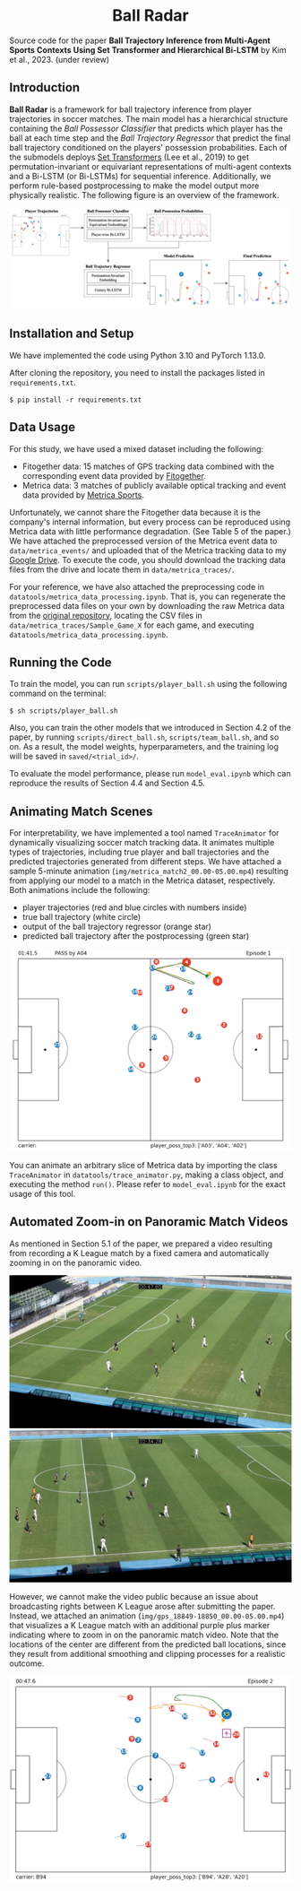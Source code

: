<div align="center">
	<h1>
		Ball Radar
	</h1>
</div>
<!-- # Ball Radar -->

Source code for the paper **Ball Trajectory Inference from Multi-Agent Sports Contexts Using Set Transformer and Hierarchical Bi-LSTM** by Kim et al., 2023. (under review)

## Introduction
**Ball Radar** is a framework for ball trajectory inference from player trajectories in soccer matches. The main model has a hierarchical structure containing the *Ball Possessor Classifier* that predicts which player has the ball at each time step and the *Ball Trajectory Regressor* that predict the final ball trajectory conditioned on the players' possession probabilities. Each of the submodels deploys [Set Transformers](https://arxiv.org/abs/1810.00825) (Lee et al., 2019) to get permutation-invariant or equivariant representations of multi-agent contexts and a Bi-LSTM (or Bi-LSTMs) for sequential inference. Additionally, we perform rule-based postprocessing to make the model output more physically realistic. The following figure is an overview of the framework.<br>

![overview](img/overview.png)<br>

## Installation and Setup
We have implemented the code using Python 3.10 and PyTorch 1.13.0.

After cloning the repository, you need to install the packages listed in `requirements.txt`.
```
$ pip install -r requirements.txt
```

## Data Usage
For this study, we have used a mixed dataset including the following:

- Fitogether data: 15 matches of GPS tracking data combined with the corresponding event data provided by [Fitogether](https://www.fitogether.com).
- Metrica data: 3 matches of publicly available optical tracking and event data provided by [Metrica Sports](https://metrica-sports.com).

Unfortunately, we cannot share the Fitogether data because it is the company's internal information, but every process can be reproduced using Metrica data with little performance degradation. (See Table 5 of the paper.) We have attached the preprocessed version of the Metrica event data to `data/metrica_events/` and uploaded that of the Metrica tracking data to my [Google Drive](https://drive.google.com/drive/u/1/folders/1xFSHaaIcyyuNplUUF4da9KVOFPiAIO6B). To execute the code, you should download the tracking data files from the drive and locate them in `data/metrica_traces/`.

For your reference, we have also attached the preprocessing code in `datatools/metrica_data_processing.ipynb`. That is, you can regenerate the preprocessed data files on your own by downloading the raw Metrica data from the [original repository](https://github.com/metrica-sports/sample-data), locating the CSV files in `data/metrica_traces/Sample_Game_X` for each game, and executing `datatools/metrica_data_processing.ipynb`.

## Running the Code
To train the model, you can run `scripts/player_ball.sh` using the following command on the terminal:
```
$ sh scripts/player_ball.sh
```
Also, you can train the other models that we introduced in Section 4.2 of the paper, by running `scripts/direct_ball.sh`, `scripts/team_ball.sh`, and so on. As a result, the model weights, hyperparameters, and the training log will be saved in `saved/<trial_id>/`.

To evaluate the model performance, please run `model_eval.ipynb` which can reproduce the results of Section 4.4 and Section 4.5.

## Animating Match Scenes
For interpretability, we have implemented a tool named `TraceAnimator` for dynamically visualizing soccer match tracking data. It animates multiple types of trajectories, including true player and ball trajectories and the predicted trajectories generated from different steps. We have attached a sample 5-minute animation (`img/metrica_match2_00.00-05.00.mp4`) resulting from applying our model to a match in the Metrica dataset, respectively. Both animations include the following:

- player trajectories (red and blue circles with numbers inside)
- true ball trajectory (white circle)
- output of the ball trajectory regressor (orange star)
- predicted ball trajectory after the postprocessing (green star)

![metrica_anim](img/metrica_anim.png)<br>

You can animate an arbitrary slice of Metrica data by importing the class `TraceAnimator` in `datatools/trace_animator.py`, making a class object, and executing the method `run()`. Please refer to `model_eval.ipynb` for the exact usage of this tool.

## Automated Zoom-in on Panoramic Match Videos
As mentioned in Section 5.1 of the paper, we prepared a video resulting from recording a K League match by a fixed camera and automatically zooming in on the panoramic video.

![kleague_cam_zoomin_1](img/kleague_cam_zoomin_1.png)<br>
![kleague_cam_zoomin_2](img/kleague_cam_zoomin_2.png)<br>

However, we cannot make the video public because an issue about broadcasting rights between K League arose after submitting the paper. Instead, we attached an animation (`img/gps_18849-18850_00.00-05.00.mp4`) that visualizes a K League match with an additional purple plus marker indicating where to zoom in on the panoramic match video. Note that the locations of the center are different from the predicted ball locations, since they result from additional smoothing and clipping processes for a realistic outcome.

![kleague_anim](img/kleague_anim.png)<br>